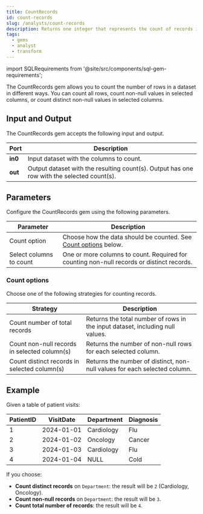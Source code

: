 ```yaml
---
title: CountRecords
id: count-records
slug: /analysts/count-records
description: Returns one integer that represents the count of records in the input dataset
tags:
  - gems
  - analyst
  - transform
---
```


import SQLRequirements from '@site/src/components/sql-gem-requirements';

<SQLRequirements
  execution_engine="SQL Warehouse"
  sql_package_name="ProphecyDatabricksSqlBasics"
  sql_package_version="0.0.12+"
/>

The CountRecords gem allows you to count the number of rows in a dataset in different ways. You can count all rows, count non-null values in selected columns, or count distinct non-null values in selected columns.

## Input and Output

The CountRecords gem accepts the following input and output.

| Port    | Description                                                                                |
| ------- | ------------------------------------------------------------------------------------------ |
| **in0** | Input dataset with the columns to count.                                                   |
| **out** | Output dataset with the resulting count(s). Output has one row with the selected count(s). |

## Parameters

Configure the CountRecords gem using the following parameters.

| Parameter               | Description                                                                               |
| ----------------------- | ----------------------------------------------------------------------------------------- |
| Count option            | Choose how the data should be counted. See [Count options](#count-options) below.         |
| Select columns to count | One or more columns to count. Required for counting non-null records or distinct records. |

### Count options

Choose one of the following strategies for counting records.

| Strategy                                     | Description                                                                   |
| -------------------------------------------- | ----------------------------------------------------------------------------- |
| Count number of total records                | Returns the total number of rows in the input dataset, including null values. |
| Count non-null records in selected column(s) | Returns the number of non-null rows for each selected column.                 |
| Count distinct records in selected column(s) | Returns the number of distinct, non-null values for each selected column.     |

## Example

Given a table of patient visits:

<div class="table-example">

| PatientID | VisitDate  | Department | Diagnosis |
| --------- | ---------- | ---------- | --------- |
| 1         | 2024-01-01 | Cardiology | Flu       |
| 2         | 2024-01-02 | Oncology   | Cancer    |
| 3         | 2024-01-03 | Cardiology | Flu       |
| 4         | 2024-01-04 | NULL       | Cold      |

</div>

If you choose:

- **Count distinct records** on `Department`: the result will be `2` (Cardiology, Oncology).
- **Count non-null records** on `Department`: the result will be `3`.
- **Count total number of records**: the result will be `4`.
